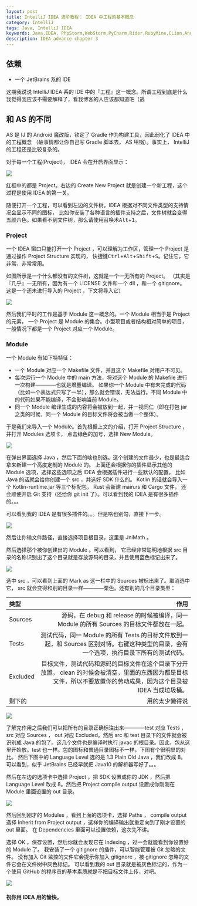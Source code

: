 ```yaml
---
layout: post
title: IntelliJ IDEA 进阶教程： IDEA 中工程的基本概念
category: IntelliJ
tags: Java, IntelliJ IDEA
keywords: Java,IDEA, PhpStorm,WebStorm,PyCharm,Rider,RubyMine,CLion,Android Studio
description: IDEA advance chapter 3
---
```


## 依赖
+ 一个 JetBrains 系的 IDE

这期我说说 IntelliJ IDEA 系的 IDE 中的『工程』这一概念。所谓工程到底是什么我觉得我应该不需要解释了，看我博客的人应该都知道吧（逃

## 和 AS 的不同

AS 是 IJ 的 Android 魔改版，钦定了 Gradle 作为构建工具，因此弱化了 IDEA 中的工程概念
（破事情都让你自己写 Gradle 脚本去， AS 甩锅）。事实上， IntelliJ 的工程还是比较复杂的。

对于每一个工程(Project)， IDEA 会在开启界面显示：

![](https://coding.net/u/ice1000/p/Images/git/raw/master/blog-img/old/java/idea7/0.jpg)

红框中的都是 Project。右边的 Create New Project 就是创建一个新工程，这个过程是使用 IDEA 的第一关。

随便打开一个工程，可以看到左边的文件树。IDEA 根据对不同文件类型的支持情况会显示不同的图标，
比如你安装了各种语言的插件支持之后，文件树就会变得五颜六色。如果看不到文件树，那么请使用召唤术<kbd>Alt</kbd>+<kbd>1</kbd>。

### Project

一个 IDEA 窗口只能打开一个 Project ，可以理解为工作区，管理一个 Project 是通过操作 Project Structure 实现的，
快捷键<kbd>Ctrl</kbd>+<kbd>Alt</kbd>+<kbd>Shift</kbd>+<kbd>S</kbd>。记住它，它非常、非常常用。

如图所示是一个什么都没有的文件树，这就是一个一无所有的 Project。
（其实是『几乎』一无所有，因为有一个 LICENSE 文件和一个 dll ，和一个 gitignore。
这是一个还未进行导入的 Project ，下文将导入它）

![](https://coding.net/u/ice1000/p/Images/git/raw/master/blog-img/old/java/idea7/1.jpg)

然后我们平时的工作是基于 Module 这一概念的。一个 Module 相当于是 Project 的元素，
一个 Project 是 Module 的集合。小型项目或者结构相对简单的项目，一般情况下都是一个 Project 对应一个 Module。

### Module

一个 Module 有如下特特征：

+ 一个 Module 对应一个 Makefile 文件，并且这个 Makefile 对用户不可见。
+ 每次运行一个 Module 中的 main 方法，将对这个 Module 的 Makefile 进行一次构建————也就是增量编译。 如果你一个 Module 中有未完成的代码（比如一个表达式只写了一半），那么就会错误，无法运行。不同 Module 中的代码如果不能编译，不会影响当前 Module。
+ 同一个 Module 编译生成的内容将会被放到一起，并一视同仁（即在打包 jar 之类的时候，同一个 Module 的目标文件将会被当做一个整体）。

于是我们来导入一个 Module。首先根据上文的介绍，打开 Project Structure ，并打开 Modules 选项卡，
点击绿色的加号，选择 New Module。

![](https://coding.net/u/ice1000/p/Images/git/raw/master/blog-img/old/java/idea7/2.png)

在弹出界面选择 Java ，然后下面的啥也别选。这个创建的文件最少，也是最适合拿来新建一个高度定制的 Module 的。
上面还会根据你的插件显示其他的 Module 选项，选择这些选项之后 IDEA 会根据插件进行一些默认的配置。
比如 Java 的话就会给你创建一个 src ，并选好 SDK 什么的。
Kotlin 的话就会导入一个 Kotlin-runtime.jar 等三个标配包， Rust 会新建 main.rs 和 Cargo 文件，
还会顺便开启 Git 支持（还给你 git init 了）。可以看到我的 IDEA 是有很多插件的。。。

可以看到我的 IDEA 是有很多插件的。。。但是啥也别勾，直接下一步。

![](https://coding.net/u/ice1000/p/Images/git/raw/master/blog-img/old/java/idea7/3.jpg)

然后让你输文件路径，直接选择项目根目录，这里是 JniMath 。

然后选择那个被你创建出的 Module 。可以看到，
它已经非常聪明地根据 src 目录的名称识别出了这个目录就是存放源码的目录，并且使用蓝色标记出来了。

![](https://coding.net/u/ice1000/p/Images/git/raw/master/blog-img/old/java/idea7/4.jpg)

选中 src ，可以看到上面的 Mark as 这一栏中的 Sources 被标出来了。取消选中它，
src 就会变得和别的目录一样————栗色。还有别的几个目录类型：

类型|作用
:---|---:
Sources|源码，在 debug 和 release 的时候被编译，同一 Module 的所有 Sources 的目标文件都放在一起。
Tests|测试代码，同一 Module 的所有 Tests 的目标文件放到一起，和 Sources 区别对待。右键这种类型的目录，会有一个选项，执行目录下所有的测试代码。
Excluded|目标文件，测试代码和源码的目标文件在这个目录下分开放置， clean 的时候会被清空，里面的东西因为都是目标文件，所以不要放置你的劳动成果，因为这个目录被 IDEA 当成垃圾桶。
剩下的|用的太少懒得说

![](https://coding.net/u/ice1000/p/Images/git/raw/master/blog-img/old/java/idea7/5.jpg)

了解完作用之后我们可以把所有的目录正确标注出来————test 对应 Tests ， src 对应 Sources ， out 对应 Excluded。然后 src 和 test 目录下的文件就会被识别成 Java 的包了。这几个文件也是编译时执行 javac 的根目录。因此，包从这里开始放。test 也一样。包的图标和普通目录图标不一样，下图有个很明显的对比。 然后下图中的 Language Level 选的是 1.3 Plain Old Java ，我们改成 8。可以看到，似乎 JetBrains 已经早就把 Java10 的解析器写好了。。。

然后在左边的选项卡中选择 Project ，把 SDK 设置成你的 JDK ，然后把 Language Level 改成 8。然后把 Project compile output 设置成你刚刚在 Module 里面设置的 out 目录。

![](https://coding.net/u/ice1000/p/Images/git/raw/master/blog-img/old/java/idea7/6.jpg)

然后回到刚才的 Modules ，看到上面的选项卡，选择 Paths ，
compile output 选择 Inherit from Project output ，这样你的编译输出就重定向到了刚才设置的 out 里面。
在 Dependencies 里面可以设置依赖，这次先不讲。

选择 OK ，保存设置，然后你就会发现它在 Indexing ，过一会就能看到你设置好的 Module 了。
我安装了一个 gitignore 的插件，可以智能管理被 Git 忽略的文件。
没有加入 Git 监控的文件它会提示你加入 gitignore ，被 gitignore 忽略的文件它会在文件树中灰色标记。
可以看到我的 out 目录就是被灰色标记的，作为一个使用 GitHub 的程序员的基本素质就是不把目标文件上传，对吧。

![](https://coding.net/u/ice1000/p/Images/git/raw/master/blog-img/old/java/idea7/7.jpg)


#### 祝你用 IDEA 用的愉快。


